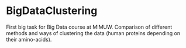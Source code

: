 # BigDataClustering
First big task for Big Data course at MIMUW. Comparison of different methods and ways of clustering the data (human proteins depending on their amino-acids).
